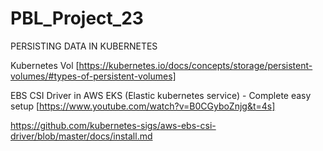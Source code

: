 # PBL_Project_23
PERSISTING DATA IN KUBERNETES

Kubernetes Vol [https://kubernetes.io/docs/concepts/storage/persistent-volumes/#types-of-persistent-volumes]

EBS CSI Driver in AWS EKS (Elastic kubernetes service) - Complete easy setup [https://www.youtube.com/watch?v=B0CGyboZnjg&t=4s]


https://github.com/kubernetes-sigs/aws-ebs-csi-driver/blob/master/docs/install.md


